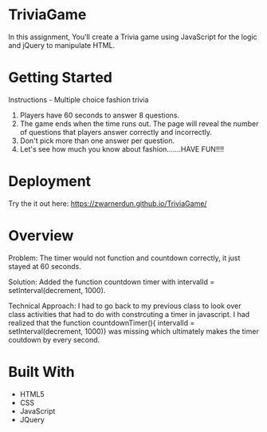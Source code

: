 # TriviaGame
In this assignment, You'll create a Trivia game using JavaScript for the logic and jQuery to manipulate HTML. 

# Getting Started 
Instructions - Multiple choice fashion trivia
1. Players have 60 seconds to answer 8 questions.
2. The game ends when the time runs out. The page will reveal the number of questions that players answer correctly and incorrectly.
3. Don't pick more than one answer per question.
4. Let's see how much you know about fashion.......HAVE FUN!!!!

# Deployment
Try the it out here: https://zwarnerdun.github.io/TriviaGame/

# Overview
Problem: The timer would not function and countdown correctly, it just stayed at 60 seconds.

Solution: Added the function countdown timer with intervalId = setInterval(decrement, 1000).

Technical Approach: I had to go back to my previous class to look over class activities that had to do with constrcuting a timer in javascript. I had realized that the function countdownTimer(){ intervalId = setInterval(decrement, 1000)} was missing which ultimately makes the timer coutdown by every second. 

# Built With
* HTML5
* CSS
* JavaScript
* JQuery
